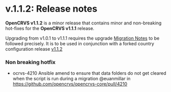 # v.1.1.2: Release notes

**OpenCRVS v1.1.2** is a minor release that contains minor and non-breaking hot-fixes for the **OpenCRVS v1.1.1** release.

Upgrading from v1.0.1 to v1.1.1 requires the upgrade [Migration Notes](v1.0.1-to-v1.1.-migration-notes.md) to be followed precisely. It is to be used in conjunction with a forked country configuration release [v1.1.2](https://github.com/opencrvs/opencrvs-farajaland/releases/tag/v1.1.2)

### Non breaking hotfix

* ocrvs-4210 Ansible amend to ensure that data folders do not get cleared when the script is run during a migration @euanmillar in https://github.com/opencrvs/opencrvs-core/pull/4210

